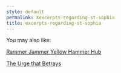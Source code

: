 ```yaml
---
style: default
permalink: Xexcerpts-regarding-st-sophia
title: excerpts-regarding-st-sophia
---
```

You may also like:

[Rammer Jammer Yellow Hammer Hub](http://scp-wiki.net/rammer-jammer-yellow-hammer-hub)

[The Urge that Betrays](http://scp-wiki.net/the-urge-that-betrays)
